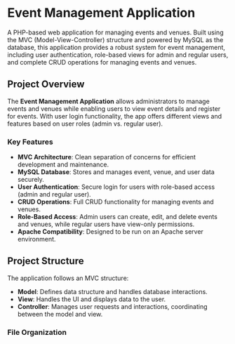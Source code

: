 # Event Management Application

A PHP-based web application for managing events and venues. Built using the MVC (Model-View-Controller) structure and powered by MySQL as the database, this application provides a robust system for event management, including user authentication, role-based views for admin and regular users, and complete CRUD operations for managing events and venues.

## Project Overview

The **Event Management Application** allows administrators to manage events and venues while enabling users to view event details and register for events. With user login functionality, the app offers different views and features based on user roles (admin vs. regular user).

### Key Features

- **MVC Architecture**: Clean separation of concerns for efficient development and maintenance.
- **MySQL Database**: Stores and manages event, venue, and user data securely.
- **User Authentication**: Secure login for users with role-based access (admin and regular user).
- **CRUD Operations**: Full CRUD functionality for managing events and venues.
- **Role-Based Access**: Admin users can create, edit, and delete events and venues, while regular users have view-only permissions.
- **Apache Compatibility**: Designed to be run on an Apache server environment.

## Project Structure

The application follows an MVC structure:

- **Model**: Defines data structure and handles database interactions.
- **View**: Handles the UI and displays data to the user.
- **Controller**: Manages user requests and interactions, coordinating between the model and view.

### File Organization

